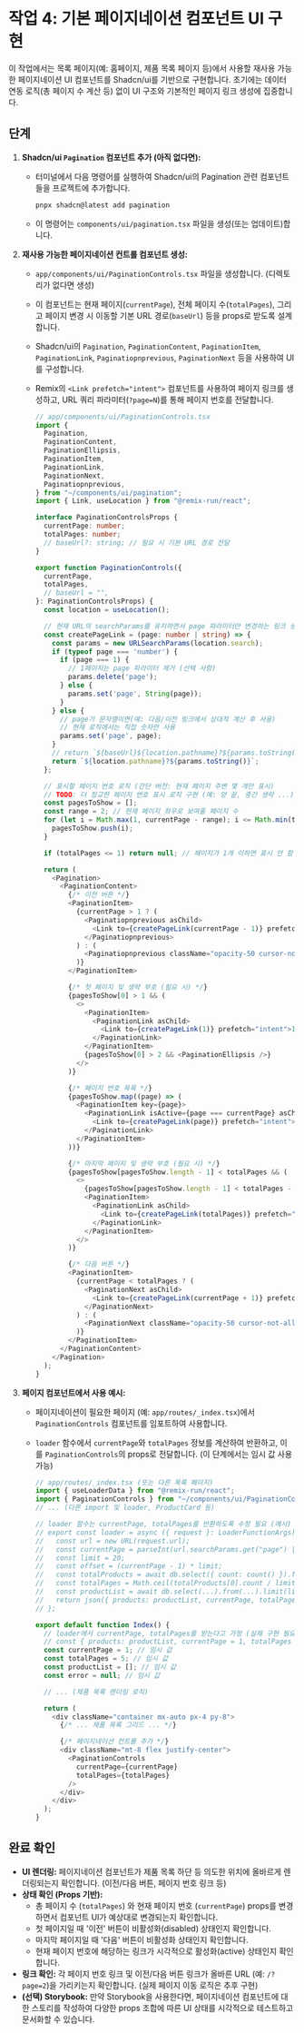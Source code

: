 # 작업 4: 기본 페이지네이션 컴포넌트 UI 구현

이 작업에서는 목록 페이지(예: 홈페이지, 제품 목록 페이지 등)에서 사용할 재사용 가능한 페이지네이션 UI 컴포넌트를 Shadcn/ui를 기반으로 구현합니다. 초기에는 데이터 연동 로직(총 페이지 수 계산 등) 없이 UI 구조와 기본적인 페이지 링크 생성에 집중합니다.

## 단계

1.  **Shadcn/ui `Pagination` 컴포넌트 추가 (아직 없다면):**
    *   터미널에서 다음 명령어를 실행하여 Shadcn/ui의 Pagination 관련 컴포넌트들을 프로젝트에 추가합니다.

        ```bash
        pnpx shadcn@latest add pagination
        ```
    *   이 명령어는 `components/ui/pagination.tsx` 파일을 생성(또는 업데이트)합니다.

2.  **재사용 가능한 페이지네이션 컨트롤 컴포넌트 생성:**
    *   `app/components/ui/PaginationControls.tsx` 파일을 생성합니다. (디렉토리가 없다면 생성)
    *   이 컴포넌트는 현재 페이지(`currentPage`), 전체 페이지 수(`totalPages`), 그리고 페이지 변경 시 이동할 기본 URL 경로(`baseUrl`) 등을 props로 받도록 설계합니다.
    *   Shadcn/ui의 `Pagination`, `PaginationContent`, `PaginationItem`, `PaginationLink`, `Paginatiopnprevious`, `PaginationNext` 등을 사용하여 UI를 구성합니다.
    *   Remix의 `<Link prefetch="intent">` 컴포넌트를 사용하여 페이지 링크를 생성하고, URL 쿼리 파라미터(`?page=N`)를 통해 페이지 번호를 전달합니다.

        ```typescript
        // app/components/ui/PaginationControls.tsx
        import {
          Pagination,
          PaginationContent,
          PaginationEllipsis,
          PaginationItem,
          PaginationLink,
          PaginationNext,
          Paginatiopnprevious,
        } from "~/components/ui/pagination";
        import { Link, useLocation } from "@remix-run/react";

        interface PaginationControlsProps {
          currentPage: number;
          totalPages: number;
          // baseUrl?: string; // 필요 시 기본 URL 경로 전달
        }

        export function PaginationControls({ 
          currentPage, 
          totalPages, 
          // baseUrl = "",
        }: PaginationControlsProps) {
          const location = useLocation();

          // 현재 URL의 searchParams를 유지하면서 page 파라미터만 변경하는 링크 생성 함수
          const createPageLink = (page: number | string) => {
            const params = new URLSearchParams(location.search);
            if (typeof page === 'number') {
              if (page === 1) {
                // 1페이지는 page 파라미터 제거 (선택 사항)
                params.delete('page'); 
              } else {
                params.set('page', String(page));
              }
            } else {
              // page가 문자열이면(예: 다음/이전 링크에서 상대적 계산 후 사용)
              // 현재 로직에서는 직접 숫자만 사용
              params.set('page', page);
            }
            // return `${baseUrl}${location.pathname}?${params.toString()}`;
            return `${location.pathname}?${params.toString()}`; 
          };

          // 표시할 페이지 번호 로직 (간단 버전: 현재 페이지 주변 몇 개만 표시)
          // TODO: 더 정교한 페이지 번호 표시 로직 구현 (예: 양 끝, 중간 생략 ...)
          const pagesToShow = [];
          const range = 2; // 현재 페이지 좌우로 보여줄 페이지 수
          for (let i = Math.max(1, currentPage - range); i <= Math.min(totalPages, currentPage + range); i++) {
            pagesToShow.push(i);
          }

          if (totalPages <= 1) return null; // 페이지가 1개 이하면 표시 안 함

          return (
            <Pagination>
              <PaginationContent>
                {/* 이전 버튼 */}
                <PaginationItem>
                  {currentPage > 1 ? (
                    <Paginatiopnprevious asChild>
                      <Link to={createPageLink(currentPage - 1)} prefetch="intent">Previous</Link>
                    </Paginatiopnprevious>
                  ) : (
                    <Paginatiopnprevious className="opacity-50 cursor-not-allowed">Previous</Paginatiopnprevious>
                  )}
                </PaginationItem>

                {/* 첫 페이지 및 생략 부호 (필요 시) */}
                {pagesToShow[0] > 1 && (
                  <>
                    <PaginationItem>
                      <PaginationLink asChild>
                        <Link to={createPageLink(1)} prefetch="intent">1</Link>
                      </PaginationLink>
                    </PaginationItem>
                    {pagesToShow[0] > 2 && <PaginationEllipsis />}
                  </>
                )}

                {/* 페이지 번호 목록 */}
                {pagesToShow.map((page) => (
                  <PaginationItem key={page}>
                    <PaginationLink isActive={page === currentPage} asChild>
                      <Link to={createPageLink(page)} prefetch="intent">{page}</Link>
                    </PaginationLink>
                  </PaginationItem>
                ))}

                {/* 마지막 페이지 및 생략 부호 (필요 시) */}
                {pagesToShow[pagesToShow.length - 1] < totalPages && (
                  <>
                    {pagesToShow[pagesToShow.length - 1] < totalPages - 1 && <PaginationEllipsis />}
                    <PaginationItem>
                      <PaginationLink asChild>
                        <Link to={createPageLink(totalPages)} prefetch="intent">{totalPages}</Link>
                      </PaginationLink>
                    </PaginationItem>
                  </>
                )}

                {/* 다음 버튼 */}
                <PaginationItem>
                  {currentPage < totalPages ? (
                    <PaginationNext asChild>
                      <Link to={createPageLink(currentPage + 1)} prefetch="intent">Next</Link>
                    </PaginationNext>
                  ) : (
                    <PaginationNext className="opacity-50 cursor-not-allowed">Next</PaginationNext>
                  )}
                </PaginationItem>
              </PaginationContent>
            </Pagination>
          );
        }
        ```

3.  **페이지 컴포넌트에서 사용 예시:**
    *   페이지네이션이 필요한 페이지 (예: `app/routes/_index.tsx`)에서 `PaginationControls` 컴포넌트를 임포트하여 사용합니다.
    *   `loader` 함수에서 `currentPage`와 `totalPages` 정보를 계산하여 반환하고, 이를 `PaginationControls`의 props로 전달합니다. (이 단계에서는 임시 값 사용 가능)

        ```typescript
        // app/routes/_index.tsx (또는 다른 목록 페이지)
        import { useLoaderData } from "@remix-run/react";
        import { PaginationControls } from "~/components/ui/PaginationControls";
        // ... (다른 import 및 loader, ProductCard 등)
        
        // loader 함수는 currentPage, totalPages를 반환하도록 수정 필요 (예시)
        // export const loader = async ({ request }: LoaderFunctionArgs) => {
        //   const url = new URL(request.url);
        //   const currentPage = parseInt(url.searchParams.get("page") || "1", 10);
        //   const limit = 20;
        //   const offset = (currentPage - 1) * limit;
        //   const totalProducts = await db.select({ count: count() }).from(products); // 전체 개수 조회
        //   const totalPages = Math.ceil(totalProducts[0].count / limit);
        //   const productList = await db.select(...).from(...).limit(limit).offset(offset)...;
        //   return json({ products: productList, currentPage, totalPages });
        // };

        export default function Index() {
          // loader에서 currentPage, totalPages를 받는다고 가정 (실제 구현 필요)
          // const { products: productList, currentPage = 1, totalPages = 1, error } = useLoaderData<typeof loader>();
          const currentPage = 1; // 임시 값
          const totalPages = 5; // 임시 값
          const productList = []; // 임시 값
          const error = null; // 임시 값

          // ... (제품 목록 렌더링 로직)

          return (
            <div className="container mx-auto px-4 py-8">
              {/* ... 제품 목록 그리드 ... */}

              {/* 페이지네이션 컨트롤 추가 */}
              <div className="mt-8 flex justify-center">
                <PaginationControls 
                  currentPage={currentPage} 
                  totalPages={totalPages} 
                />
              </div>
            </div>
          );
        }
        ```

## 완료 확인

*   **UI 렌더링:** 페이지네이션 컴포넌트가 제품 목록 하단 등 의도한 위치에 올바르게 렌더링되는지 확인합니다. (이전/다음 버튼, 페이지 번호 링크 등)
*   **상태 확인 (Props 기반):**
    *   총 페이지 수 (`totalPages`) 와 현재 페이지 번호 (`currentPage`) props를 변경하면서 컴포넌트 UI가 예상대로 변경되는지 확인합니다.
    *   첫 페이지일 때 '이전' 버튼이 비활성화(disabled) 상태인지 확인합니다.
    *   마지막 페이지일 때 '다음' 버튼이 비활성화 상태인지 확인합니다.
    *   현재 페이지 번호에 해당하는 링크가 시각적으로 활성화(active) 상태인지 확인합니다.
*   **링크 확인:** 각 페이지 번호 링크 및 이전/다음 버튼 링크가 올바른 URL (예: `/?page=2`)을 가리키는지 확인합니다. (실제 페이지 이동 로직은 추후 구현)
*   **(선택) Storybook:** 만약 Storybook을 사용한다면, 페이지네이션 컴포넌트에 대한 스토리를 작성하여 다양한 props 조합에 따른 UI 상태를 시각적으로 테스트하고 문서화할 수 있습니다. 